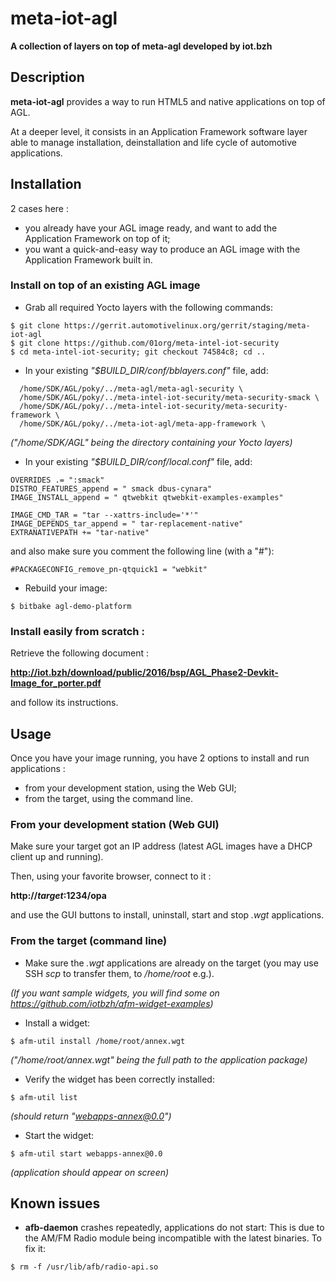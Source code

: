 meta-iot-agl
============

**A collection of layers on top of meta-agl developed by iot.bzh**


## Description

**meta-iot-agl** provides a way to run HTML5 and native applications on top of AGL.

At a deeper level, it consists in an Application Framework software layer able to manage installation, deinstallation and life cycle of automotive applications.


## Installation

 2 cases here :
 - you already have your AGL image ready, and want to add the Application Framework on top of it;
 - you want a quick-and-easy way to produce an AGL image with the Application Framework built in.

### Install on top of an existing AGL image

* Grab all required Yocto layers with the following commands:
```
$ git clone https://gerrit.automotivelinux.org/gerrit/staging/meta-iot-agl
$ git clone https://github.com/01org/meta-intel-iot-security
$ cd meta-intel-iot-security; git checkout 74584c8; cd ..
```

* In your existing _"$BUILD_DIR/conf/bblayers.conf"_ file, add:
```
  /home/SDK/AGL/poky/../meta-agl/meta-agl-security \
  /home/SDK/AGL/poky/../meta-intel-iot-security/meta-security-smack \
  /home/SDK/AGL/poky/../meta-intel-iot-security/meta-security-framework \
  /home/SDK/AGL/poky/../meta-iot-agl/meta-app-framework \
```
_("/home/SDK/AGL" being the directory containing your Yocto layers)_

* In your existing _"$BUILD_DIR/conf/local.conf"_ file, add:
```
OVERRIDES .= ":smack"
DISTRO_FEATURES_append = " smack dbus-cynara"
IMAGE_INSTALL_append = " qtwebkit qtwebkit-examples-examples"

IMAGE_CMD_TAR = "tar --xattrs-include='*'"
IMAGE_DEPENDS_tar_append = " tar-replacement-native"
EXTRANATIVEPATH += "tar-native"
```
 and also make sure you comment the following line (with a "#"):
```
#PACKAGECONFIG_remove_pn-qtquick1 = "webkit"
```

* Rebuild your image:
```
$ bitbake agl-demo-platform
```

### Install easily from scratch :

Retrieve the following document :

**http://iot.bzh/download/public/2016/bsp/AGL_Phase2-Devkit-Image_for_porter.pdf**

and follow its instructions.



## Usage

Once you have your image running, you have 2 options to install and run applications :
 - from your development station, using the Web GUI;
 - from the target, using the command line.


### From your development station (Web GUI)

Make sure your target got an IP address (latest AGL images have a DHCP client up and running).

Then, using your favorite browser, connect to it :

**http://_target_:1234/opa**

 and use the GUI buttons to install, uninstall, start and stop _.wgt_ applications.


### From the target (command line)

* Make sure the _.wgt_ applications are already on the target (you may use SSH _scp_ to transfer them, to _/home/root_ e.g.).

_(If you want sample widgets, you will find some on https://github.com/iotbzh/afm-widget-examples)_

* Install a widget:
```
$ afm-util install /home/root/annex.wgt
```
_("/home/root/annex.wgt" being the full path to the application package)_

* Verify the widget has been correctly installed:
```
$ afm-util list
```
_(should return "webapps-annex@0.0")_

* Start the widget:
```
$ afm-util start webapps-annex@0.0
```
_(application should appear on screen)_


## Known issues

* **afb-daemon** crashes repeatedly, applications do not start:
This is due to the AM/FM Radio module being incompatible with the latest binaries. To fix it:
```
$ rm -f /usr/lib/afb/radio-api.so
```
